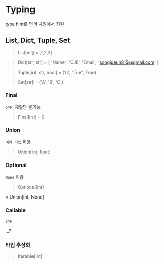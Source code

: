 # Typing

type hint를 언어 차원에서 지원

## List, Dict, Tuple, Set

> List[int] = [1,2,3]

> Dict[str, str] = { 'Name': 'CJE', 'Email', 'songjueun815@gmail.com' }

> Tuple[int, str, bool] = (12, "Tue", True)

> Set[str] = {'A', 'B', 'C'}

### Final

`상수`: 재할당 불가능

> Final[int] = 0

### Union

`여러 타입` 허용

> Union[int, float]

### Optional

`None` 허용

> Optional[int]

= Union[int, None]

### Callable

`함수`

...?

### 타입 추상화

> Iterable[int]